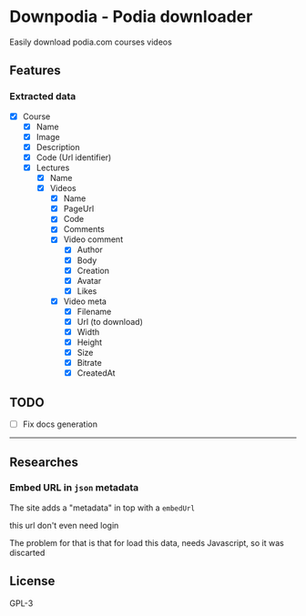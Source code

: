 # Downpodia - Podia downloader

Easily download podia.com courses videos

## Features

### **Extracted data**
- [x] Course
  - [x] Name
  - [x] Image
  - [x] Description
  - [x] Code (Url identifier)
  - [x] Lectures
    - [x] Name
    - [x] Videos
      - [x] Name
      - [x] PageUrl
      - [x] Code
      - [x] Comments
      - [x] Video comment
        - [x] Author
        - [x] Body
        - [x] Creation
        - [x] Avatar
        - [x] Likes
      - [x] Video meta
        - [x] Filename
        - [x] Url (to download)
        - [x] Width
        - [x] Height
        - [x] Size
        - [x] Bitrate
        - [x] CreatedAt

## TODO

- [ ] Fix docs generation

---

## Researches
<!--
### Podia website is a `Wordpress` site
If you access `/wp-admin` you get a message that your browser was been blocked.
But it doesn't

The pages uses the `storefront` script, which is a `Wordpress` theme
```html
<script src="https://cdn.podia.com/packs/js/storefront/index-b83927663680684733fc.js" data-turbo-track="reload"></script>
```

And it loads images from wp.com
-->
### Embed URL in `json` metadata
The site adds a "metadata" in top with a `embedUrl`

this url don't even need login

The problem for that is that for load  this data, needs Javascript, so it was discarted

## License

GPL-3
